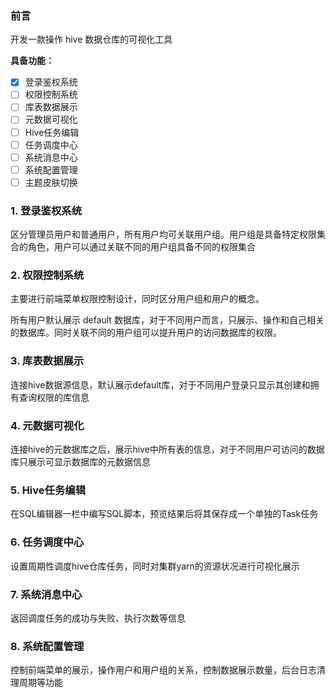 ### 前言

开发一款操作 hive 数据仓库的可视化工具

**具备功能：**

- [x] 登录鉴权系统
- [ ] 权限控制系统
- [ ] 库表数据展示
- [ ] 元数据可视化
- [ ] Hive任务编辑
- [ ] 任务调度中心
- [ ] 系统消息中心
- [ ] 系统配置管理
- [ ] 主题皮肤切换

### 1. 登录鉴权系统

区分管理员用户和普通用户，所有用户均可关联用户组。用户组是具备特定权限集合的角色，用户可以通过关联不同的用户组具备不同的权限集合

### 2. 权限控制系统

主要进行前端菜单权限控制设计，同时区分用户组和用户的概念。

所有用户默认展示 default 数据库，对于不同用户而言，只展示、操作和自己相关的数据库。同时关联不同的用户组可以提升用户的访问数据库的权限。

### 3. 库表数据展示

连接hive数据源信息，默认展示default库，对于不同用户登录只显示其创建和拥有查询权限的库信息

### 4. 元数据可视化

连接hive的元数据库之后，展示hive中所有表的信息，对于不同用户可访问的数据库只展示可显示数据库的元数据信息

### 5. Hive任务编辑

在SQL编辑器一栏中编写SQL脚本，预览结果后将其保存成一个单独的Task任务

### 6. 任务调度中心

设置周期性调度hive仓库任务，同时对集群yarn的资源状况进行可视化展示

### 7. 系统消息中心

返回调度任务的成功与失败、执行次数等信息

### 8. 系统配置管理

控制前端菜单的展示，操作用户和用户组的关系，控制数据展示数量，后台日志清理周期等功能





